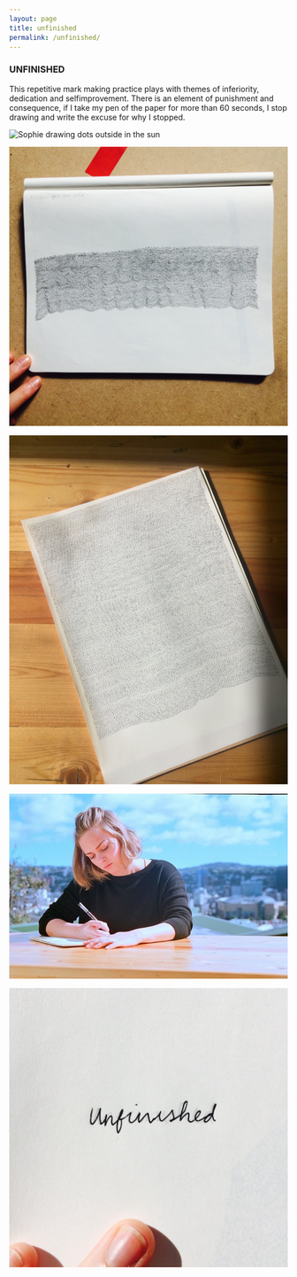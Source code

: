 ```yaml
---
layout: page
title: unfinished
permalink: /unfinished/
---
```


<h3 class="center">UNFINISHED</h3>

This ‪repetitive mark making practice plays with themes of ‪inferiority‬, ‪dedication‬ and ‪selfimprovement‬. There is an element of ‪punishment‬ and ‪consequence‬, if I take my pen of the paper for more than 60 seconds, I stop ‪drawing‬ and write‬ the excuse for why I stopped.


![Sophie drawing dots outside in the sun](https://scontent.fakl1-1.fna.fbcdn.net/t31.0-8/12961324_924863207633639_2019564973897542308_o.jpg "In the sun drawing dots")

![Dots](/img/unfinished/book_red_tape.jpg "Unfinished")

![Dots](/img/unfinished/almost-complete.jpg "Unfinished")

![Dots](/img/unfinished/leica_wellington.jpg "Unfinished")

![Dots](/img/unfinished/written_title.jpg "Unfinished")










